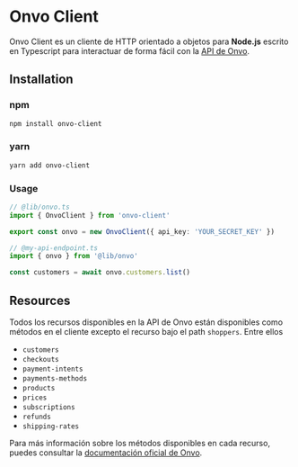 # Onvo Client

Onvo Client es un cliente de HTTP orientado a objetos para **Node.js** escrito en Typescript para interactuar de forma fácil con la [API de Onvo](https://docs.onvopay.com).

## Installation

### npm

```bash
npm install onvo-client
```

### yarn

```bash
yarn add onvo-client
```

### Usage

```typescript
// @lib/onvo.ts
import { OnvoClient } from 'onvo-client'

export const onvo = new OnvoClient({ api_key: 'YOUR_SECRET_KEY' })

// @my-api-endpoint.ts
import { onvo } from '@lib/onvo'

const customers = await onvo.customers.list()
```

## Resources

Todos los recursos disponibles en la API de Onvo están disponibles como métodos en el cliente excepto el recurso bajo el path `shoppers`. Entre ellos

- `customers`
- `checkouts`
- `payment-intents`
- `payments-methods`
- `products`
- `prices`
- `subscriptions`
- `refunds`
- `shipping-rates`

Para más información sobre los métodos disponibles en cada recurso, puedes consultar la [documentación oficial de Onvo](https://docs.onvopay.com).
